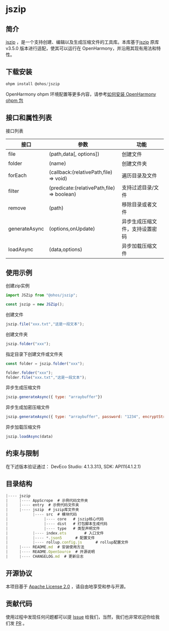 # jszip

## 简介

[jszip](https://github.com/xqdoo00o/jszip) ，是一个支持创建、编辑以及生成压缩文件的工具库。本库基于[jszip](https://github.com/xqdoo00o/jszip) 原库 v3.5.0 版本进行适配，使其可以运行在 OpenHarmony，并沿用其现有用法和特性。

## 下载安装

```javascript
ohpm install @ohos/jszip
```

OpenHarmony ohpm 环境配置等更多内容，请参考[如何安装 OpenHarmony ohpm 包](https://gitee.com/openharmony-tpc/docs/blob/master/OpenHarmony_har_usage.md)

## 接口和属性列表

接口列表

| **接口**                                         | 参数                                                                     | 功能             |
| ------------------------------------------------ | ------------------------------------------------------------------------ | ---------------- |
| file                       | (path,data[, options])                                            | 创建文件         |
| folder                                     | (name)                                            | 创建文件夹         |
| forEach    | (callback:(relativePath,file) => void)                                           | 遍历目录及文件         |
| filter | (predicate:(relativePath,file) => boolean)     | 支持过滤目录/文件    |
| remove                                    | (path)   | 移除目录或者文件 |
| generateAsync                  | (options,onUpdate) | 异步生成压缩文件，支持设置密码   |
| loadAsync                          | (data,options) | 异步加载压缩文件  |



## 使用示例
创建zip实例
```javascript
import JSZip from "@ohos/jszip";

const jszip = new JSZip();
```

创建文件

```javascript
jszip.file("xxx.txt","这是一段文本");
```

创建文件夹

```javascript
jszip.folder("xxx");
```

指定目录下创建文件或文件夹
```javascript
const folder = jszip.folder("xxx");

folder.folder("xxx");
folder.file("xxx.txt","这是一段文本");
```


异步生成压缩文件
```javascript
jszip.generateAsync({ type: "arraybuffer"})
```
异步生成加密压缩文件
```javascript
jszip.generateAsync({ type: "arraybuffer", password: "1234", encryptStrength: 3 })
```

异步加载压缩文件
```javascript
jszip.loadAsync(data)
```


## 约束与限制

在下述版本验证通过：
DevEco Studio: 4.1.3.313, SDK: API11(4.1.2.1)

## 目录结构

```javascript
|---- jszip
|     |---- AppScrope  # 示例代码文件夹
|     |---- entry  # 示例代码文件夹
|     |---- jszip  # jszip库文件夹
|           |---- src  # 模块代码
|                |---- core   # jszip核心代码
|                |---- dist   # 打包脚本生成代码
|                |---- type   # 类型声明文件
|           |---- index.ets        # 入口文件
|           |---- *.json5      # 配置文件
|           |---- rollup.config.js      # rollup配置文件
|     |---- README.md  # 安装使用方法
|     |---- README.OpenSource  # 开源说明
|     |---- CHANGELOG.md  # 更新日志
```

## 开源协议

本项目基于 [Apache License 2.0](https://gitee.com/openharmony-tpc/openharmony_tpc_samples/blob/master/jszipDemo/LICENSE ) ，请自由地享受和参与开源。

## 贡献代码

使用过程中发现任何问题都可以提 [Issue](https://gitee.com/openharmony-tpc/openharmony_tpc_samples/issues ) 给我们，当然，我们也非常欢迎你给我们发 [PR](https://gitee.com/openharmony-tpc/openharmony_tpc_samples/pulls ) 。

